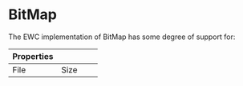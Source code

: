 # BitMap

The EWC implementation of BitMap has some degree of support for:

| Properties|  |  |  |
|--|--|--|--|
 |  File  |  Size  |        |       |

